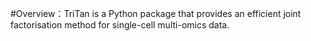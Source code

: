 #Overview：TriTan is a Python package that provides an efficient joint factorisation method for single-cell multi-omics data.


